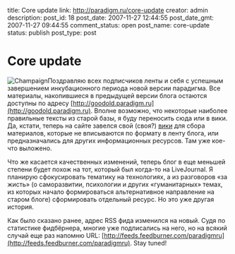 title: Core update
link: http://paradigm.ru/core-update
creator: admin
description: 
post_id: 18
post_date: 2007-11-27 12:44:55
post_date_gmt: 2007-11-27 09:44:55
comment_status: open
post_name: core-update
status: publish
post_type: post

# Core update

![Champaign](/;-\)/2007/11/champaign.png)Поздравляю всех подписчиков ленты и себя с успешным завершением инкубационного периода новой версии парадигма. Все материалы, накопившиеся в предыдущей версии блога остаются доступны по адресу [http://goodold.paradigm.ru](http://goodold.paradigm.ru). Вполне возможно, что некоторые наиболее правильные тексты из старой базы, я буду переносить сюда или в вики. Да, кстати, теперь на сайте завелся свой (своя?) [вики](/wiki) для сбора материалов, которые не вписываются по формату в ленту блога, или предназначались для других информационных ресурсов. Там уже кое-что выложено.

Что же касается качественных изменений, теперь блог в еще меньшей степени будет похож на тот, который был когда-то на LiveJournal. Я планирую сфокусировать тематику на технологиях, а из разговоров «за жисть» (о саморазвитии, психологии и других «гуманитарных» темах, из которых начало формироваться альтернативное направление на старом блоге) сформировать отдельный ресурс. Но это уже другая история.

Как было сказано ранее, адрес RSS фида изменился на новый. Судя по статистике фидбёрнера, многие уже подписались на него, но на всякий случай еще раз напомню URL: [http://feeds.feedburner.com/paradigmru](http://feeds.feedburner.com/paradigmru). Stay tuned!